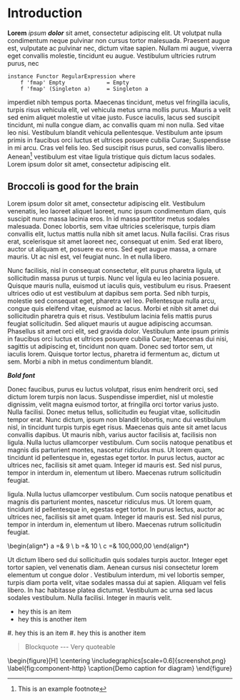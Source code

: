 
Introduction
==============

**Lorem** *ipsum* ***dolor*** sit amet, consectetur adipiscing elit. Ut volutpat nulla
condimentum neque pulvinar non cursus tortor malesuada. Praesent augue est,
vulputate ac pulvinar nec, dictum vitae sapien. Nullam mi augue, viverra eget
convallis molestie, tincidunt eu augue. Vestibulum ultricies rutrum purus, nec

    instance Functor RegularExpression where
        f 'fmap' Empty             = Empty
        f 'fmap' (Singleton a)     = Singleton a

imperdiet nibh tempus porta. Maecenas tincidunt, metus vel fringilla iaculis,
turpis risus vehicula elit, vel vehicula metus urna mollis purus. Mauris a
velit sed enim aliquet molestie ut vitae justo. Fusce iaculis, lacus sed
suscipit tincidunt, mi nulla congue diam, ac convallis quam mi non nulla. Sed
vitae leo nisi. Vestibulum blandit vehicula pellentesque. Vestibulum ante ipsum
primis in faucibus orci luctus et ultrices posuere cubilia Curae; Suspendisse
in mi arcu. Cras vel felis leo. Sed suscipit risus purus, sed convallis libero.
Aenean[^1] vestibulum est vitae ligula tristique quis dictum lacus sodales. Lorem
ipsum dolor sit amet, consectetur adipiscing elit.

Broccoli is good for the brain
--------------------------

Lorem ipsum dolor sit amet, consectetur adipiscing elit. Vestibulum venenatis,
leo laoreet aliquet laoreet, nunc ipsum condimentum diam, quis suscipit nunc
massa lacinia eros. In id massa porttitor metus sodales malesuada. Donec
lobortis, sem vitae ultricies scelerisque, turpis diam convallis elit, luctus
mattis nulla nibh sit amet lacus. Nulla facilisi. Cras risus erat, scelerisque
sit amet laoreet nec, consequat ut enim. Sed erat libero, auctor ut aliquam et,
posuere eu eros. Sed eget augue massa, a ornare mauris. Ut ac nisl est, vel
feugiat nunc. In et nulla libero.

Nunc facilisis, nisl in consequat consectetur, elit purus pharetra ligula, ut
sollicitudin massa purus ut turpis. Nunc vel ligula eu leo lacinia posuere.
Quisque mauris nulla, euismod ut iaculis quis, vestibulum eu risus. Praesent
ultrices odio ut est vestibulum at dapibus sem porta. Sed nibh turpis, molestie
sed consequat eget, pharetra vel leo. Pellentesque nulla arcu, congue quis
eleifend vitae, euismod ac lacus. Morbi et nibh sit amet dui sollicitudin
pharetra quis et risus. Vestibulum lacinia felis mattis purus feugiat
sollicitudin. Sed aliquet mauris ut augue adipiscing accumsan. Phasellus sit
amet orci elit, sed gravida dolor. Vestibulum ante ipsum primis in faucibus
orci luctus et ultrices posuere cubilia Curae; Maecenas dui nisi, sagittis ut
adipiscing et, tincidunt non quam. Donec sed tortor sem, ut iaculis lorem.
Quisque tortor lectus, pharetra id fermentum ac, dictum ut sem. Morbi a nibh in
metus condimentum blandit.

***Bold font***

Donec faucibus, purus eu luctus volutpat, risus enim hendrerit orci, sed dictum
lorem turpis non lacus. Suspendisse imperdiet, nisl ut molestie dignissim,
velit magna euismod tortor, at fringilla orci tortor varius justo. Nulla
facilisi. Donec metus tellus, sollicitudin eu feugiat vitae, sollicitudin
tempor erat. Nunc dictum, ipsum non blandit lobortis, nunc dui vestibulum nisl,
in tincidunt turpis turpis eget risus. Maecenas quis ante sit amet lacus
convallis dapibus. Ut mauris nibh, varius auctor facilisis at, facilisis non
ligula. Nulla luctus ullamcorper vestibulum. Cum sociis natoque penatibus et
magnis dis parturient montes, nascetur ridiculus mus. Ut lorem quam, tincidunt
id pellentesque in, egestas eget tortor. In purus lectus, auctor ac ultrices
nec, facilisis sit amet quam. Integer id mauris est. Sed nisl purus, tempor in
interdum in, elementum ut libero. Maecenas rutrum sollicitudin feugiat.

ligula. Nulla luctus ullamcorper vestibulum. Cum sociis natoque penatibus et
magnis dis parturient montes, nascetur ridiculus mus. Ut lorem quam, tincidunt
id pellentesque in, egestas eget tortor. In purus lectus, auctor ac ultrices
nec, facilisis sit amet quam. Integer id mauris est. Sed nisl purus, tempor in
interdum in, elementum ut libero. Maecenas rutrum sollicitudin feugiat.

\begin{align*}
a =& 9 \\
b =& 10 \\
c =& 100,000,00
\end{align*}

Ut dictum libero sed dui sollicitudin quis sodales turpis auctor. Integer eget
tortor sapien, vel venenatis diam. Aenean cursus nisi consectetur lorem
elementum ut congue dolor . Vestibulum interdum, mi vel lobortis
semper, turpis diam porta velit, vitae sodales massa dui at sapien. Aliquam vel
felis libero. In hac habitasse platea dictumst. Vestibulum ac urna sed lacus
sodales vestibulum. Nulla facilisi. Integer in mauris velit.

* hey this is an item
* hey this is another item


#. hey this is an item
#. hey this is another item


> Blockquote ---
> Very quoteable


\begin{figure}[H]
  \centering
    \includegraphics[scale=0.6]{screenshot.png}
  \label{fig:component-http}
  \caption{Demo caption for diagram}
\end{figure}



[^1]: This is an example footnote
